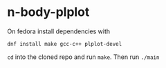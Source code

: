# n-body-plplot

On fedora install dependencies with
```
dnf install make gcc-c++ plplot-devel
```
`cd` into the cloned repo and run `make`. Then run `./main`

